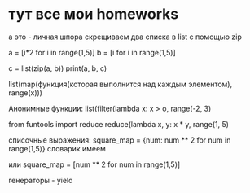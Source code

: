 # тут все мои homeworks

а это - личная шпора
cкрещиваем два списка в list с помощью zip

a = [i*2 for i in range(1,5)]
b = [i for i in range(1,5)]

c = list(zip(a, b))
print(a, b, c)

list(map(функция(которая выполнится над каждым элементом), range(x)))

Анонимные функции:
list(filter(lambda x: x > o, range(-2, 3)

from funtools import reduce
reduce(lambda x, y: x * y, range(1, 5)

списочные выражения:
square_map = {num: num ** 2 for num in range(1,5)} словарик имеем

или 
square_map = [num ** 2 for num in range(1,5)] 

генераторы - yield

